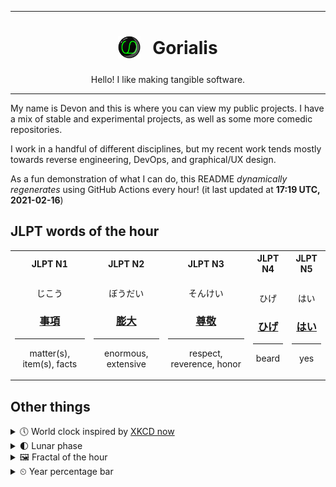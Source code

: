 ***

<h1 align="center">
<sub>
    <img src="readme/resources/avatar.png" height="36">
</sub>
&nbsp;
Gorialis
</h1>
<p align="center">
Hello! I like making tangible software.
</p>

***

My name is Devon and this is where you can view my public projects. I have a mix of stable and experimental projects, as well as some more comedic repositories.

I work in a handful of different disciplines, but my recent work tends mostly towards reverse engineering, DevOps, and graphical/UX design.

As a fun demonstration of what I can do, this README *dynamically regenerates* using GitHub Actions every hour! (it last updated at **17:19 UTC, 2021-02-16**)

<h2>JLPT words of the hour</h2>
<table>
    <tr>
        <th>JLPT N1</th>
        <th>JLPT N2</th>
        <th>JLPT N3</th>
        <th>JLPT N4</th>
        <th>JLPT N5</th>
    </tr>
    <tr>
        <td>
            <p align="center">じこう</p>
            <h3 align="center"><b><a href="https://jisho.org/search/%E4%BA%8B%E9%A0%85">事項</a></b></h3>
            <hr>
            <p align="center">matter(s),<wbr> item(s),<wbr> facts</p>
        </td>
        <td>
            <p align="center">ぼうだい</p>
            <h3 align="center"><b><a href="https://jisho.org/search/%E8%86%A8%E5%A4%A7">膨大</a></b></h3>
            <hr>
            <p align="center">enormous,<wbr> extensive</p>
        </td>
        <td>
            <p align="center">そんけい</p>
            <h3 align="center"><b><a href="https://jisho.org/search/%E5%B0%8A%E6%95%AC">尊敬</a></b></h3>
            <hr>
            <p align="center">respect,<wbr> reverence,<wbr> honor</p>
        </td>
        <td>
            <p align="center">ひげ</p>
            <h3 align="center"><b><a href="https://jisho.org/search/%E3%81%B2%E3%81%92">ひげ</a></b></h3>
            <hr>
            <p align="center">beard</p>
        </td>
        <td>
            <p align="center">はい</p>
            <h3 align="center"><b><a href="https://jisho.org/search/%E3%81%AF%E3%81%84">はい</a></b></h3>
            <hr>
            <p align="center">yes</p>
        </td>
    </tr>
</table>

<h2>Other things</h2>
<details>
<summary>🕔  World clock inspired by <a href="https://xkcd.com/now">XKCD now</a></summary>

> <img src="generated/now.png" width="512">

</details>
<details>
<summary>🌓 Lunar phase</summary>

The moon is approximately 18.91% through its phase (First Quarter).

</details>
<details>
<summary>&#x1f5bc; Fractal of the hour</summary>

> <img src="generated/fractal.png" width="512">

</details>
<details>
<summary>&#x23f2; Year percentage bar</summary>
<pre><code>2021 [██▁▁▁▁▁▁▁▁▁▁▁▁▁▁▁▁▁▁] 12.80%</code></pre>
</details>
